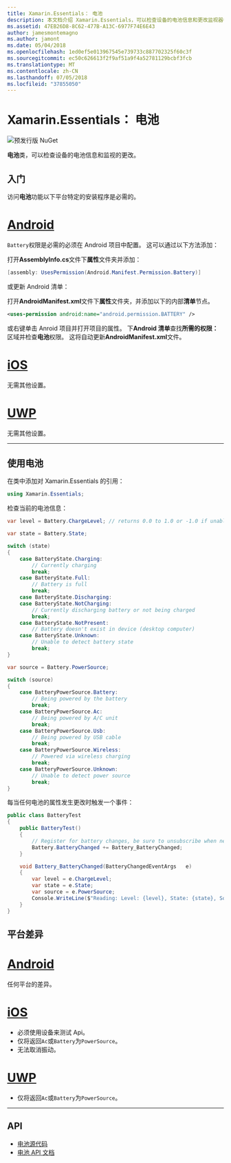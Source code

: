 ```yaml
---
title: Xamarin.Essentials： 电池
description: 本文档介绍 Xamarin.Essentials，可以检查设备的电池信息和更改监视器中的电池类。
ms.assetid: 47EB26D8-8C62-477B-A13C-6977F74E6E43
author: jamesmontemagno
ms.author: jamont
ms.date: 05/04/2018
ms.openlocfilehash: 1ed0ef5e013967545e739733c887702325f60c3f
ms.sourcegitcommit: ec50c626613f2f9af51a9f4a52781129bcbf3fcb
ms.translationtype: MT
ms.contentlocale: zh-CN
ms.lasthandoff: 07/05/2018
ms.locfileid: "37855050"
---
```

# <a name="xamarinessentials-battery"></a>Xamarin.Essentials： 电池

![预发行版 NuGet](~/media/shared/pre-release.png)

**电池**类，可以检查设备的电池信息和监视的更改。

## <a name="getting-started"></a>入门

访问**电池**功能以下平台特定的安装程序是必需的。

# <a name="androidtabandroid"></a>[Android](#tab/android)

`Battery`权限是必需的必须在 Android 项目中配置。 这可以通过以下方法添加：

打开**AssemblyInfo.cs**文件下**属性**文件夹并添加：

```csharp
[assembly: UsesPermission(Android.Manifest.Permission.Battery)]
```

或更新 Android 清单：

打开**AndroidManifest.xml**文件下**属性**文件夹，并添加以下的内部**清单**节点。

```xml
<uses-permission android:name="android.permission.BATTERY" />
```

或右键单击 Anroid 项目并打开项目的属性。 下**Android 清单**查找**所需的权限：** 区域并检查**电池**权限。 这将自动更新**AndroidManifest.xml**文件。

# <a name="iostabios"></a>[iOS](#tab/ios)

无需其他设置。

# <a name="uwptabuwp"></a>[UWP](#tab/uwp)

无需其他设置。

-----

## <a name="using-battery"></a>使用电池

在类中添加对 Xamarin.Essentials 的引用：

```csharp
using Xamarin.Essentials;
```

检查当前的电池信息：

```csharp
var level = Battery.ChargeLevel; // returns 0.0 to 1.0 or -1.0 if unable to determine.

var state = Battery.State;

switch (state)
{
    case BatteryState.Charging:
        // Currently charging
        break;
    case BatteryState.Full:
        // Battery is full
        break;
    case BatteryState.Discharging:
    case BatteryState.NotCharging:
        // Currently discharging battery or not being charged
        break;
    case BatteryState.NotPresent:
        // Battery doesn't exist in device (desktop computer)
    case BatteryState.Unknown:
        // Unable to detect battery state
        break;
}

var source = Battery.PowerSource;

switch (source)
{
    case BatteryPowerSource.Battery:
        // Being powered by the battery
        break;
    case BatteryPowerSource.Ac:
        // Being powered by A/C unit
        break;
    case BatteryPowerSource.Usb:
        // Being powered by USB cable
        break;
    case BatteryPowerSource.Wireless:
        // Powered via wireless charging
        break;
    case BatteryPowerSource.Unknown:
        // Unable to detect power source
        break;
}
```

每当任何电池的属性发生更改时触发一个事件：

```csharp
public class BatteryTest
{
    public BatteryTest()
    {
        // Register for battery changes, be sure to unsubscribe when needed
        Battery.BatteryChanged += Battery_BatteryChanged;
    }

    void Battery_BatteryChanged(BatteryChangedEventArgs   e)
    {
        var level = e.ChargeLevel;
        var state = e.State;
        var source = e.PowerSource;
        Console.WriteLine($"Reading: Level: {level}, State: {state}, Source: {source}");
    }
}
```

## <a name="platform-differences"></a>平台差异

# <a name="androidtabandroid"></a>[Android](#tab/android)

任何平台的差异。

# <a name="iostabios"></a>[iOS](#tab/ios)

* 必须使用设备来测试 Api。 
* 仅将返回`Ac`或`Battery`为`PowerSource`。 
* 无法取消振动。

# <a name="uwptabuwp"></a>[UWP](#tab/uwp)

* 仅将返回`Ac`或`Battery`为`PowerSource`。 

-----

## <a name="api"></a>API

- [电池源代码](https://github.com/xamarin/Essentials/tree/master/Xamarin.Essentials/Battery)
- [电池 API 文档](xref:Xamarin.Essentials.Battery)
